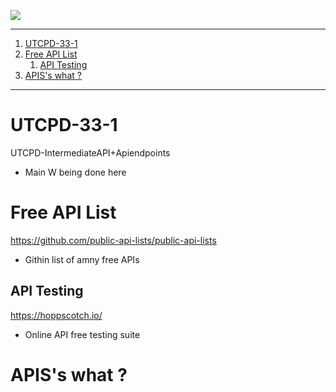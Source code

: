 
![](https://i.ibb.co/2MWym6Z/image.png)

----
1. [UTCPD-33-1](#utcpd-33-1)
2. [Free API List](#free-api-list)
   1. [API Testing](#api-testing)
3. [APIS's what  ?](#apiss-what--)

----

# UTCPD-33-1
UTCPD-IntermediateAPI+Apiendpoints

- Main W being done here

# Free API List 

https://github.com/public-api-lists/public-api-lists
- Githin list of amny free APIs 

## API Testing 

https://hoppscotch.io/ 
- Online API free testing suite 

# APIS's what  ?
